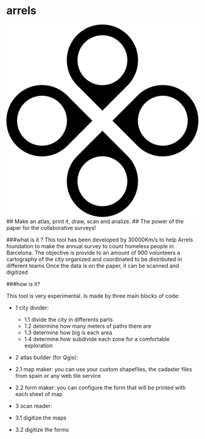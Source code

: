 # arrels
<img src="https://github.com/300000kms/arrels/blob/master/img/logo.svg">
## Make an atlas, print it, draw, scan and analize. 
## The power of the paper for the collaborative surveys!

###what is it ?
This tool has been developed by 30000Km/s to help Arrels foundation to make the annual survey to count homeless people in Barcelona. 
The objective is provide to an amount of 900 volunteers a cartography of the city organized and coordinated to be distributed in different teams
Once the data is on the paper, it can be scanned and digitized


###how is it?

This tool is very experimental.
Is made by three main blocks of code:

- 1  city divider: 
  - 1.1 divide the city in differents parts
  - 1.2 determine how many meters of paths there are
   - 1.3 determine how big is each area
   - 1.4 determine how subdivide each zone for a comfortable exploration
   
- 2 atlas builder (for Qgis):
 - 2.1 map maker: you can use your custom shapefiles, the cadaster files from spain or any web tile service
 - 2.2 form maker: you can configure the form that will be printed with each sheet of map 
  
- 3 scan reader:
 - 3.1 digitize the maps
 - 3.2 digitize the forms
